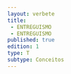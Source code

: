 ```yaml
---
layout: verbete
title:
 - ENTREGUISMO
 - ENTREGUISMO
published: true
edition: 1  
type: T
subtype: Conceitos
---
```


